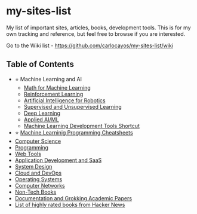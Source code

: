 # my-sites-list

My list of important sites, articles, books, development tools. This is for my own tracking and reference, but feel free to browse if you are interested.

Go to the Wiki list - https://github.com/carlocayos/my-sites-list/wiki

## Table of Contents
* ⭐ Machine Learning and AI
  * [Math for Machine Learning](https://github.com/carlocayos/my-sites-list/wiki/Math-for-Machine-Learning)
  * [Reinforcement Learning](https://github.com/carlocayos/my-sites-list/wiki/Reinforcement-Learning)
  * [Artificial Intelligence for Robotics](https://github.com/carlocayos/my-sites-list/wiki/Artificial-Intelligence-for-Robotics)
  * [Supervised and Unsupervised Learning](https://github.com/carlocayos/my-sites-list/wiki/Supervised-and-Unsupervised-Learning)
  * [Deep Learning](https://github.com/carlocayos/my-sites-list/wiki/Deep-Learning)
  * [Applied AI/ML](https://github.com/carlocayos/my-sites-list/wiki/Applied-AI---ML)
  * [Machine Learning Development Tools Shortcut](https://github.com/carlocayos/my-sites-list/wiki/Machine-Learning-Development-Tools-Shortcut)
* ⭐ [Machine Learninig Programming Cheatsheets](https://github.com/carlocayos/machine_learning_programming_cheatsheets)
* [Computer Science](https://github.com/carlocayos/my-sites-list/wiki/Computer-Science)
* [Programming](https://github.com/carlocayos/my-sites-list/wiki/Programming)
* [Web Tools](https://github.com/carlocayos/my-sites-list/wiki/Web-Tools)
* [Application Development and SaaS](https://github.com/carlocayos/my-sites-list/wiki/Application-Development-and-SaaS)
* [System Design](https://github.com/carlocayos/my-sites-list/wiki/System-Design)
* [Cloud and DevOps](https://github.com/carlocayos/my-sites-list/wiki/Cloud-and-DevOps)
* [Operating Systems](https://github.com/carlocayos/my-sites-list/wiki/Operating-Systems)
* [Computer Networks](https://github.com/carlocayos/my-sites-list/wiki/Computer-Networks)
* [Non-Tech Books](https://github.com/carlocayos/my-sites-list/wiki/Non-Tech-Books)
* [Documentation and Grokking Academic Papers](https://github.com/carlocayos/my-sites-list/wiki/Documentation-and-Grokking-Academic-Papers)
* [List of highly rated books from Hacker News](https://hacker-recommended-books.vercel.app/category/0/all-time/page/0/0)
